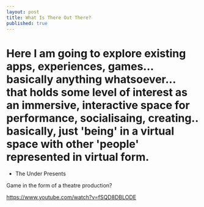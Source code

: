 ```yaml
---
layout: post
title: What Is There Out There?
published: true
---
```


# Here I am going to explore existing apps, experiences, games... basically anything whatsoever... that holds some level of interest as an immersive, interactive space for performance, socialisaing, creating.. basically, just 'being' in a virtual space with other 'people' represented in virtual form.

* The Under Presents

Game in the form of a theatre production?

https://www.youtube.com/watch?v=fSQD8DBLODE



